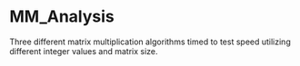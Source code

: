 # MM_Analysis
Three different matrix multiplication algorithms timed to test speed utilizing different integer values and matrix size.

